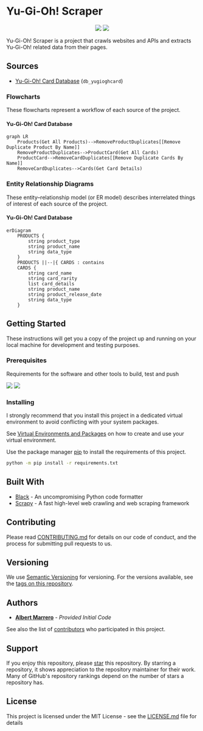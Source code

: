# Yu-Gi-Oh! Scraper

<p align="center">
    <a href="https://docs.python.org/release/3.11.0/"><img src="https://img.shields.io/github/pipenv/locked/python-version/albert-marrero/Yu-Gi-Oh-Scraper"></a>
    <a href="https://github.com/albert-marrero/Yu-Gi-Oh-Scraper/blob/main/LICENSE.md"><img src="https://img.shields.io/github/license/albert-marrero/Yu-Gi-Oh-Scraper"></a>
</p>

Yu-Gi-Oh! Scraper is a project that crawls websites and APIs and extracts Yu-Gi-Oh! related data from their pages.

## Sources

* [Yu-Gi-Oh! Card Database](https://www.db.yugioh-card.com/yugiohdb/?request_locale=en) (`db_yugioghcard`)

### Flowcharts

These flowcharts represent a workflow of each source of the project.

#### Yu-Gi-Oh! Card Database

```mermaid
graph LR
    Products(Get All Products)-->RemoveProductDuplicates[[Remove Duplicate Product By Name]]
    RemoveProductDuplicates-->ProductCard(Get All Cards)
    ProductCard-->RemoveCardDuplicates[[Remove Duplicate Cards By Name]]
    RemoveCardDuplicates-->Cards(Get Card Details)
```

### Entity Relationship Diagrams

These entity–relationship model (or ER model) describes interrelated things of interest of each source of the project.

#### Yu-Gi-Oh! Card Database

```mermaid
erDiagram
    PRODUCTS {
        string product_type
        string product_name
        string data_type
    }
    PRODUCTS ||--|{ CARDS : contains
    CARDS {
        string card_name
        string card_rarity
        list card_details
        string product_name
        string product_release_date
        string data_type
    }
```

## Getting Started

These instructions will get you a copy of the project up and running on your local machine for development and testing purposes.

### Prerequisites

Requirements for the software and other tools to build, test and push

<p>
    <a href="https://black.readthedocs.io/en/stable/"><img src="https://img.shields.io/github/pipenv/locked/dependency-version/albert-marrero/Yu-Gi-Oh-Scraper/dev/black"></a>
    <a href="https://docs.scrapy.org/en/2.7/"><img src="https://img.shields.io/github/pipenv/locked/dependency-version/albert-marrero/Yu-Gi-Oh-Scraper/scrapy"></a>
</p>

### Installing

I strongly recommend that you install this project in a dedicated virtual environment to avoid conflicting with your system packages.

See [Virtual Environments and Packages](https://docs.python.org/3/tutorial/venv.html#tut-venv) on how to create and use your virtual environment.

Use the package manager [pip](https://pip.pypa.io/en/stable/) to install the requirements of this project.

```bash
python -m pip install -r requirements.txt
```

## Built With

* [Black](https://black.readthedocs.io/en/stable/) - An uncompromising Python code formatter
* [Scrapy](https://docs.scrapy.org/en/2.7/) - A fast high-level web crawling and web scraping framework

## Contributing

Please read [CONTRIBUTING.md](CONTRIBUTING.md) for details on our code
of conduct, and the process for submitting pull requests to us.

## Versioning

We use [Semantic Versioning](http://semver.org/) for versioning. For the versions
available, see the [tags on this
repository](https://github.com/albert-marrero/Yu-Gi-Oh-Scraper/tags).

## Authors

  - [**Albert Marrero**](https://github.com/albert-marrero) - *Provided Initial Code*

See also the list of
[contributors](https://github.com/albert-marrero/contributors)
who participated in this project.

## Support

If you enjoy this repository, please [star](https://docs.github.com/en/get-started/exploring-projects-on-github/saving-repositories-with-stars) this repository. By starring a repository, it shows appreciation to the repository maintainer for their work. Many of GitHub's repository rankings depend on the number of stars a repository has.

## License

This project is licensed under the MIT License - see the [LICENSE.md](LICENSE.md) file for details